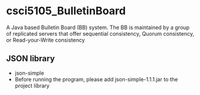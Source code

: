 csci5105_BulletinBoard
======================

A Java based Bulletin Board (BB) system. The BB is maintained by a group of replicated  servers that offer sequential consistency, Quorum consistency, or Read-your-Write consistency

JSON library 
------------

* json-simple
* Before running the program, please add json-simple-1.1.1.jar to the project library


